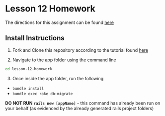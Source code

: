 # Lesson 12 Homework

The directions for this assignment can be found [here](https://github.com/ROR101KG-0416/homework-assignment-instructions/blob/master/lesson_12.md)

## Install Instructions

1) Fork and Clone this repository according to the tutorial found [here](https://github.com/ROR101KG-0416/homework-assignment-instructions/blob/master/git_github_tutorial.pdf)

2) Navigate to the app folder using the command line

```bash
cd lesson-12-homework

```

3) Once inside the app folder, run the following
 - ``bundle install``
 - ``bundle exec rake db:migrate``

**DO NOT RUN ``rails new [appName]``** - this command has already been run on your behalf (as evidenced by the already generated rails project folders)
